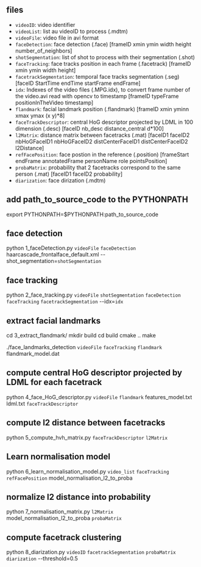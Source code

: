 
## files

 - `videoID`: video identifier
 - `videoList`: list au videoID to process (.mdtm)
 - `videoFile`: video file in avi format
 - `faceDetection`: face detection (.face) [frameID xmin ymin width height number_of_neighbors]
 - `shotSegmentation`: list of shot to process with their segmentation (.shot)
 - `faceTracking`: face tracks position in each frame (.facetrack) [frameID xmin ymin width height]
 - `facetrackSegmentation`: temporal face tracks segmentation (.seg) [faceID StartTime endTime startFrame endFrame]
 - `idx`: Indexes of the video files (.MPG.idx), to convert frame number of the video.avi read with opencv to timestamp [frameID typeFrame positionInTheVideo timestamp]
 - `flandmark`: facial landmark position (.flandmark) [frameID xmin yminn xmax ymax (x y)*8]
 - `faceTrackDescriptor`: central HoG descriptor projected by LDML in 100 dimension (.desc) [faceID nb_desc distance_central d*100]
 - `l2Matrix`: distance matrix between facetracks (.mat) [faceID1 faceID2 nbHoGFaceID1  nbHoGFaceID2 distCenterFaceID1 distCenterFaceID2 l2Distance]
 - `refFacePosition`: face postion in the reference (.position) [frameStart endFrame annotatedFrame personName role pointsPosition]
 - `probaMatrix`: probability that 2 facetracks correspond to the same person (.mat) [faceID1 faceID2 probability]
 - `diarization`: face dirization (.mdtm)

## add path_to_source_code to the PYTHONPATH

export PYTHONPATH=$PYTHONPATH:path_to_source_code

## face detection

python 1_faceDetection.py `videoFile` `faceDetection` haarcascade_frontalface_default.xml --shot_segmentation=`shotSegmentation`

## face tracking

python 2_face_tracking.py `videoFile` `shotSegmentation` `faceDetection` `faceTracking` `facetrackSegmentation` --idx=`idx`

## extract facial landmarks

cd 3_extract_flandmark/
mkdir build
cd build
cmake ..
make 

./face_landmarks_detection `videoFile` `faceTracking` `flandmark` flandmark_model.dat

## compute central HoG descriptor projected by LDML for each facetrack

python 4_face_HoG_descriptor.py `videoFile` `flandmark` features_model.txt ldml.txt `faceTrackDescriptor`

## compute l2 distance between facetracks

python 5_compute_hvh_matrix.py `faceTrackDescriptor` `l2Matrix`

## Learn normalisation model

python 6_learn_normalisation_model.py `video_list` `faceTracking` `refFacePosition` model_normalisation_l2_to_proba 

## normalize l2 distance into probability

python 7_normalisation_matrix.py `l2Matrix` model_normalisation_l2_to_proba `probaMatrix`

## compute facetrack clustering

python 8_diarization.py `videoID` `facetrackSegmentation` `probaMatrix` `diarization` --threshold=0.5
